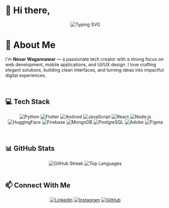 # 👋 Hi there,

<div align="center">
  <img src="https://readme-typing-svg.herokuapp.com?font=Fira+Code&pause=1000&color=2196F3&center=true&vCenter=true&width=435&lines=Web+%26+App+Developer;UI%2FUX+Enthusiast" alt="Typing SVG" />
</div>

# 🚀 About Me

<p>
  I'm <strong>Nesar Wagannawar</strong> — a passionate tech creator with a strong focus on web development, mobile applications, and UI/UX design. I love crafting elegant solutions, building clean interfaces, and turning ideas into impactful digital experiences.
</p>
<br>

## 💻 Tech Stack

<div align="center">
  
![Python](https://img.shields.io/badge/-Python-3776AB?style=flat-square&logo=python&logoColor=white)
![Flutter](https://img.shields.io/badge/-Flutter-02569B?style=flat-square&logo=flutter&logoColor=white)
![Android](https://img.shields.io/badge/-Android-3DDC84?style=flat-square&logo=android&logoColor=white)
![JavaScript](https://img.shields.io/badge/-JavaScript-F7DF1E?style=flat-square&logo=javascript&logoColor=black)
![React](https://img.shields.io/badge/-React-61DAFB?style=flat-square&logo=react&logoColor=black)
![Node.js](https://img.shields.io/badge/-Node.js-339933?style=flat-square&logo=node.js&logoColor=white)
![HuggingFace](https://img.shields.io/badge/-HuggingFace-FFD43B?style=flat-square&logo=huggingface&logoColor=black)
![Firebase](https://img.shields.io/badge/-Firebase-FFCA28?style=flat-square&logo=firebase&logoColor=black)
![MongoDB](https://img.shields.io/badge/-MongoDB-47A248?style=flat-square&logo=mongodb&logoColor=white)
![PostgreSQL](https://img.shields.io/badge/-PostgreSQL-336791?style=flat-square&logo=postgresql&logoColor=white)
![Adobe](https://img.shields.io/badge/-Adobe-FF0000?style=flat-square&logo=adobe&logoColor=white)
![Figma](https://img.shields.io/badge/-Figma-F24E1E?style=flat-square&logo=figma&logoColor=white)


</div>
<br>

## 📊 GitHub Stats

<div align="center">
  <img src="https://github-readme-streak-stats.herokuapp.com/?user=nesarw&theme=radical" alt="GitHub Streak" /> 
  <img src="https://github-readme-stats.vercel.app/api/top-langs/?username=nesarw&layout=compact&theme=radical" alt="Top Languages" />
</div>
<br>

## 📫 Connect With Me

<div align="center">
  
[![LinkedIn](https://img.shields.io/badge/-LinkedIn-0077B5?style=flat-square&logo=linkedin&logoColor=white)](https://linkedin.com/in/nesarwagannawar)
[![Instagram](https://img.shields.io/badge/-Instagram-E4405F?style=flat-square&logo=instagram&logoColor=white)](https://instagram.com/n.e.s.a.r)
[![GitHub](https://img.shields.io/badge/-GitHub-181717?style=flat-square&logo=github&logoColor=white)](https://github.com/nesarw)
</div>

